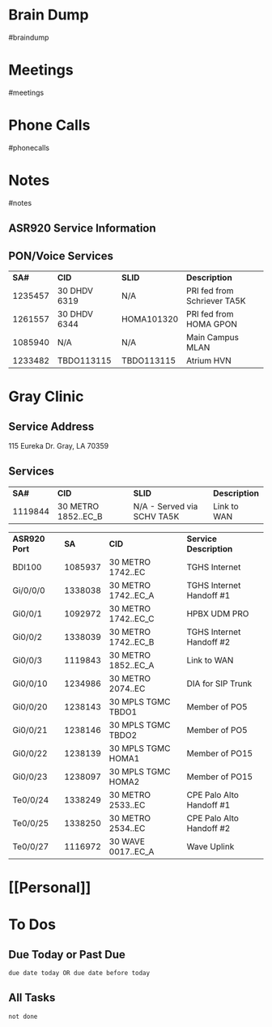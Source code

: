 # Brain Dump
#braindump 

# Meetings
#meetings 
# Phone Calls
#phonecalls 
# Notes
#notes

## ASR920 Service Information

## PON/Voice Services

|   |   |   |   |
|---|---|---|---|
|**SA#**|**CID**|**SLID**|**Description**|
|1235457|30 DHDV 6319|N/A|PRI fed from Schriever TA5K|
|1261557|30 DHDV 6344|HOMA101320|PRI fed from HOMA GPON|
|1085940|N/A|N/A|Main Campus MLAN|
|1233482|TBDO113115|TBDO113115|Atrium HVN|

# Gray Clinic

## Service Address

115 Eureka Dr. Gray, LA 70359

## Services

|   |   |   |   |
|---|---|---|---|
|**SA#**|**CID**|**SLID**|**Description**|
|1119844|30 METRO 1852..EC_B|N/A - Served via SCHV TA5K|Link to WAN|

|   |   |   |   |
|---|---|---|---|
|**ASR920 Port**|**SA**|**CID**|**Service Description**|
|BDI100|1085937|30 METRO 1742..EC|TGHS Internet|
|Gi/0/0/0|1338038|30 METRO 1742..EC_A|TGHS Internet Handoff #1|
|Gi0/0/1|1092972|30 METRO 1742..EC_C|HPBX UDM PRO|
|Gi0/0/2|1338039|30 METRO 1742..EC_B|TGHS Internet Handoff #2|
|Gi0/0/3|1119843|30 METRO 1852..EC_A<br> |Link to WAN|
|Gi0/0/10|1234986|30 METRO 2074..EC|DIA for SIP Trunk|
|Gi0/0/20|1238143|30 MPLS TGMC TBDO1|Member of PO5|
|Gi0/0/21|1238146|30 MPLS TGMC TBDO2|Member of PO5|
|Gi0/0/22|1238139|30 MPLS TGMC HOMA1|Member of PO15|
|Gi0/0/23|1238097|30 MPLS TGMC HOMA2|Member of PO15|
|Te0/0/24|1338249|30 METRO 2533..EC|CPE Palo Alto Handoff #1|
|Te0/0/25|1338250|30 METRO 2534..EC|CPE Palo Alto Handoff #2|
|Te0/0/27|1116972|30 WAVE 0017..EC_A|Wave Uplink|
# [[Personal]]

# To Dos
## Due Today or Past Due
```tasks
due date today OR due date before today
```

## All Tasks
```tasks
not done
```